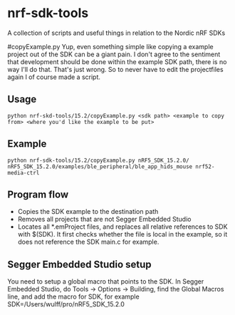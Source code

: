 # nrf-sdk-tools
A collection of scripts and useful things in relation to the Nordic nRF SDKs

#copyExample.py
Yup, even something simple like copying a example project out of the SDK can be a giant pain. I don't agree to the sentiment that development should be done within the example SDK path, there is no way I'll do that. That's just wrong. So to never have to edit the projectfiles again I of course made a script.

## Usage
    python nrf-skd-tools/15.2/copyExample.py <sdk path> <example to copy from> <where you'd like the example to be put>

## Example
    python nrf-sdk-tools/15.2/copyExample.py nRF5_SDK_15.2.0/ nRF5_SDK_15.2.0/examples/ble_peripheral/ble_app_hids_mouse nrf52-media-ctrl

## Program flow
- Copies the SDK example to the destination path
- Removes all projects that are not Segger Embedded Studio
- Locates all *.emProject files, and replaces all relative references to SDK with $(SDK). It first checks whether the file is local in the example, so it does not reference the SDK main.c for example.

## Segger Embedded Studio setup
You need to setup a global macro that points to the SDK. In Segger Embedded Studio, do Tools -> Options -> Building, find the Global Macros line, and add the macro for SDK, for example 
    SDK=/Users/wulff/pro/nRF5_SDK_15.2.0

